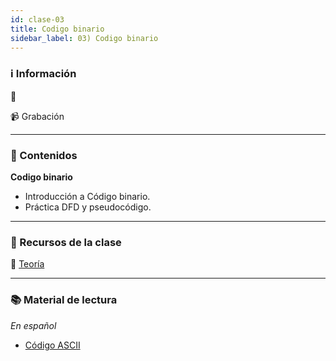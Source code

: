 ```yaml
---
id: clase-03
title: Codigo binario
sidebar_label: 03) Codigo binario
---
```


### ℹ️ Información

📆

📹 Grabación

---

### 📝 Contenidos

**Codigo binario**

- Introducción a Código binario.
- Práctica DFD y pseudocódigo.

---

### 🚀 Recursos de la clase

📙 [Teoría](https://drive.google.com/file/d/18icRoE61znUfeG59w4qOHswGSs5rg0AQ/view?usp=sharing)

---

### 📚 Material de lectura

_En español_

- [Código ASCII](https://elcodigoascii.com.ar/)
